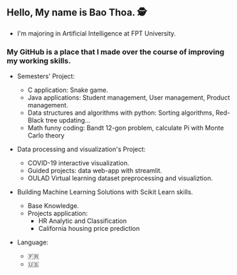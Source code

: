 ## Hello, My name is Bao Thoa. 🕵️
  * I'm majoring in Artificial Intelligence at FPT University.
  
### My GitHub is a place that I made over the course of improving my working skills.
  * Semesters' Project:<br />
    + C application: Snake game.<br />
    + Java applications: Student management, User management, Product management.<br />
    + Data structures and algorithms with python: Sorting algorithms, Red-Black tree updating...<br />
    + Math funny coding: Bandt 12-gon problem, calculate Pi with Monte Carlo theory <br />
  
  * Data processing and visualization's Project:<br/>
    + COVID-19 interactive visualization. <br/>
    + Guided projects: data web-app with streamlit. <br/>
    + OULAD Virtual learning dataset preprocessing and visualiztion.
  
  * Building Machine Learning Solutions with Scikit Learn skills. <br/>
    + Base Knowledge.
    + Projects application: 
      - HR Analytic and Classification
      - California housing price prediction 
  * Language:
    + :fr:
    + :us:
